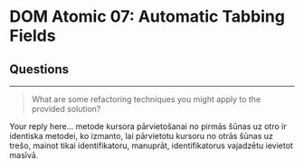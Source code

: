 # DOM Atomic 07: Automatic Tabbing Fields

## Questions

---

> What are some refactoring techniques you might apply to the provided solution?

Your reply here...
metode kursora pārvietošanai no pirmās šūnas uz otro ir identiska metodei, ko izmanto, lai pārvietotu kursoru no otrās šūnas uz trešo, mainot tikai identifikatoru, manuprāt, identifikatorus vajadzētu ievietot masīvā.